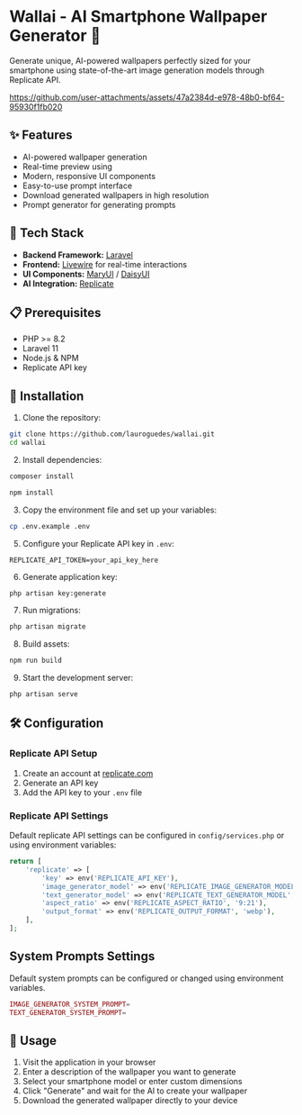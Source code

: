 # Wallai - AI Smartphone Wallpaper Generator 🎨

Generate unique, AI-powered wallpapers perfectly sized for your smartphone using state-of-the-art image generation models through Replicate API.

https://github.com/user-attachments/assets/47a2384d-e978-48b0-bf64-95930f1fb020

## ✨ Features

- AI-powered wallpaper generation
- Real-time preview using
- Modern, responsive UI components
- Easy-to-use prompt interface
- Download generated wallpapers in high resolution
- Prompt generator for generating prompts

## 🔧 Tech Stack

- **Backend Framework:** [Laravel](https://laravel.com)
- **Frontend:** [Livewire](https://livewire.laravel.com) for real-time interactions
- **UI Components:** [MaryUI](https://mary-ui.com) / [DaisyUI](https://daisyui.com)
- **AI Integration:** [Replicate](https://replicate.com)

## 📋 Prerequisites

- PHP >= 8.2
- Laravel 11
- Node.js & NPM
- Replicate API key

## 🚀 Installation

1. Clone the repository:
```bash
git clone https://github.com/lauroguedes/wallai.git
cd wallai
```

2. Install dependencies:
```bash
composer install
```
```bash
npm install
```

3. Copy the environment file and set up your variables:
```bash
cp .env.example .env
```

5. Configure your Replicate API key in `.env`:
```
REPLICATE_API_TOKEN=your_api_key_here
```

6. Generate application key:
```bash
php artisan key:generate
```

7. Run migrations:
```bash
php artisan migrate
```

8. Build assets:
```bash
npm run build
```

9. Start the development server:
```bash
php artisan serve
```

## 🛠️ Configuration

### Replicate API Setup

1. Create an account at [replicate.com](https://replicate.com)
2. Generate an API key
3. Add the API key to your `.env` file

### Replicate API Settings

Default replicate API settings can be configured in `config/services.php` or using environment variables:

```php
return [
    'replicate' => [
        'key' => env('REPLICATE_API_KEY'),
        'image_generator_model' => env('REPLICATE_IMAGE_GENERATOR_MODEL', 'black-forest-labs/flux-schnell'),
        'text_generator_model' => env('REPLICATE_TEXT_GENERATOR_MODEL', 'meta/meta-llama-3-8b-instruct'),
        'aspect_ratio' => env('REPLICATE_ASPECT_RATIO', '9:21'),
        'output_format' => env('REPLICATE_OUTPUT_FORMAT', 'webp'),
    ],
];
```

## System Prompts Settings

Default system prompts can be configured or changed using environment variables.

```php
IMAGE_GENERATOR_SYSTEM_PROMPT=
TEXT_GENERATOR_SYSTEM_PROMPT=
```

## 🎯 Usage

1. Visit the application in your browser
2. Enter a description of the wallpaper you want to generate
3. Select your smartphone model or enter custom dimensions
4. Click "Generate" and wait for the AI to create your wallpaper
5. Download the generated wallpaper directly to your device
